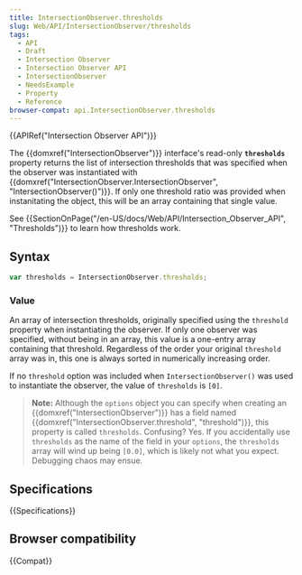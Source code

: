 ```yaml
---
title: IntersectionObserver.thresholds
slug: Web/API/IntersectionObserver/thresholds
tags:
  - API
  - Draft
  - Intersection Observer
  - Intersection Observer API
  - IntersectionObserver
  - NeedsExample
  - Property
  - Reference
browser-compat: api.IntersectionObserver.thresholds
---
```

{{APIRef("Intersection Observer API")}}

The {{domxref("IntersectionObserver")}} interface's read-only
**`thresholds`** property returns the list of intersection
thresholds that was specified when the observer was instantiated with
{{domxref("IntersectionObserver.IntersectionObserver", "IntersectionObserver()")}}. If
only one threshold ratio was provided when instanitating the object, this will be an
array containing that single value.

See {{SectionOnPage("/en-US/docs/Web/API/Intersection_Observer_API", "Thresholds")}} to
learn how thresholds work.

## Syntax

```js
var thresholds = IntersectionObserver.thresholds;
```

### Value

An array of intersection thresholds, originally specified using the
`threshold` property when instantiating the observer. If only one observer
was specified, without being in an array, this value is a one-entry array containing
that threshold. Regardless of the order your original `threshold` array was
in, this one is always sorted in numerically increasing order.

If no `threshold` option was included when
`IntersectionObserver()` was used to instantiate the observer, the value of
`thresholds` is `[0]`.

> **Note:** Although the `options` object you can specify when creating an
> {{domxref("IntersectionObserver")}} has a field named
> {{domxref("IntersectionObserver.threshold", "threshold")}}, this property is called
> `thresholds`. Confusing? Yes. If you accidentally use
> `thresholds` as the name of the field in your `options`, the
> `thresholds` array will wind up being `[0.0]`, which is likely
> not what you expect. Debugging chaos may ensue.

## Specifications

{{Specifications}}

## Browser compatibility

{{Compat}}
